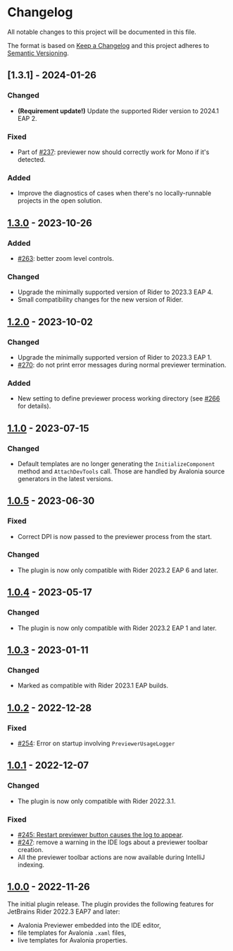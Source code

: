 Changelog
=========
All notable changes to this project will be documented in this file.

The format is based on [Keep a Changelog](http://keepachangelog.com/en/1.0.0/) and this project adheres to [Semantic Versioning](http://semver.org/spec/v2.0.0.html).

## [1.3.1] - 2024-01-26
### Changed
- **(Requirement update!)** Update the supported Rider version to 2024.1 EAP 2.

### Fixed
- Part of [#237](https://github.com/ForNeVeR/AvaloniaRider/issues/237): previewer now should correctly work for Mono if it's detected.

### Added
- Improve the diagnostics of cases when there's no locally-runnable projects in the open solution.

## [1.3.0] - 2023-10-26
### Added
- [#263](https://github.com/ForNeVeR/AvaloniaRider/issues/263): better zoom level controls.
### Changed
- Upgrade the minimally supported version of Rider to 2023.3 EAP 4.
- Small compatibility changes for the new version of Rider.

## [1.2.0] - 2023-10-02
### Changed
- Upgrade the minimally supported version of Rider to 2023.3 EAP 1.
- [#270](https://github.com/ForNeVeR/AvaloniaRider/issues/270): do not print error messages during normal previewer termination.

### Added
- New setting to define previewer process working directory (see [#266](https://github.com/ForNeVeR/AvaloniaRider/pull/266) for details).

## [1.1.0] - 2023-07-15
### Changed
- Default templates are no longer generating the `InitializeComponent` method and `AttachDevTools` call. Those are handled by Avalonia source generators in the latest versions.

## [1.0.5] - 2023-06-30
### Fixed
- Correct DPI is now passed to the previewer process from the start.

### Changed
- The plugin is now only compatible with Rider 2023.2 EAP 6 and later.

## [1.0.4] - 2023-05-17
### Changed
- The plugin is now only compatible with Rider 2023.2 EAP 1 and later.

## [1.0.3] - 2023-01-11
### Changed
- Marked as compatible with Rider 2023.1 EAP builds.

## [1.0.2] - 2022-12-28
### Fixed
- [#254](https://github.com/ForNeVeR/AvaloniaRider/issues/254): Error on startup involving `PreviewerUsageLogger`

## [1.0.1] - 2022-12-07
### Changed
- The plugin is now only compatible with Rider 2022.3.1.

### Fixed
- [#245: Restart previewer button causes the log to appear](https://github.com/ForNeVeR/AvaloniaRider/issues/245).
- [#247](https://github.com/ForNeVeR/AvaloniaRider/issues/247): remove a warning in the IDE logs about a previewer toolbar creation.
- All the previewer toolbar actions are now available during IntelliJ indexing.

## [1.0.0] - 2022-11-26
The initial plugin release. The plugin provides the following features for JetBrains Rider 2022.3 EAP7 and later:
- Avalonia Previewer embedded into the IDE editor,
- file templates for Avalonia `.xaml` files,
- live templates for Avalonia properties.

[1.0.0]: https://github.com/ForNeVeR/AvaloniaRider/releases/tag/v1.0.0
[1.0.1]: https://github.com/ForNeVeR/AvaloniaRider/compare/v1.0.0...v1.0.1
[1.0.2]: https://github.com/ForNeVeR/AvaloniaRider/compare/v1.0.1...v1.0.2
[1.0.3]: https://github.com/ForNeVeR/AvaloniaRider/compare/v1.0.2...v1.0.3
[1.0.4]: https://github.com/ForNeVeR/AvaloniaRider/compare/v1.0.3...v1.0.4
[1.0.5]: https://github.com/ForNeVeR/AvaloniaRider/compare/v1.0.4...v1.0.5
[1.1.0]: https://github.com/ForNeVeR/AvaloniaRider/compare/v1.0.5...v1.1.0
[1.2.0]: https://github.com/ForNeVeR/AvaloniaRider/compare/v1.1.0...v1.2.0
[1.3.0]: https://github.com/ForNeVeR/AvaloniaRider/compare/v1.2.0...v1.3.0
[1.3.0]: https://github.com/ForNeVeR/AvaloniaRider/compare/v1.3.0...v1.3.1
[Unreleased]: https://github.com/ForNeVeR/AvaloniaRider/compare/v1.3.1...HEAD
